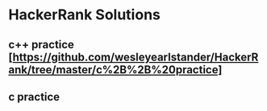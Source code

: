 # HackerRank Solutions

## c++ practice [https://github.com/wesleyearlstander/HackerRank/tree/master/c%2B%2B%20practice]
## c practice
